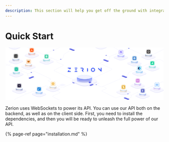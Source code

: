 ```yaml
---
description: This section will help you get off the ground with integrating Zerion's API.
---
```


# Quick Start

![](../../.gitbook/assets/new-cover_full%20%281%29.png)

Zerion uses WebSockets to power its API. You can use our API both on the backend, as well as on the client side. First, you need to install the dependencies, and then you will be ready to unleash the full power of our API. 

{% page-ref page="installation.md" %}



